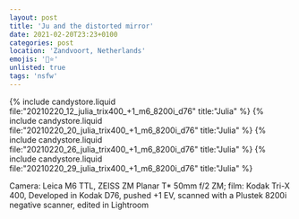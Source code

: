 ```yaml
---
layout: post
title: 'Ju and the distorted mirror'
date: 2021-02-20T23:23+0100
categories: post
location: 'Zandvoort, Netherlands'
emojis: '🔞⭐'
unlisted: true
tags: 'nsfw'
---
```


{% include candystore.liquid file:"20210220_12_julia_trix400_+1_m6_8200i_d76" title:"Julia" %}
{% include candystore.liquid file:"20210220_20_julia_trix400_+1_m6_8200i_d76" title:"Julia" %}
{% include candystore.liquid file:"20210220_26_julia_trix400_+1_m6_8200i_d76" title:"Julia" %}
{% include candystore.liquid file:"20210220_29_julia_trix400_+1_m6_8200i_d76" title:"Julia" %}

Camera: Leica M6 TTL, ZEISS ZM Planar T* 50mm f/2 ZM; film: Kodak Tri-X 400, Developed in Kodak D76, pushed +1 EV, scanned with a Plustek 8200i negative scanner, edited in Lightroom 